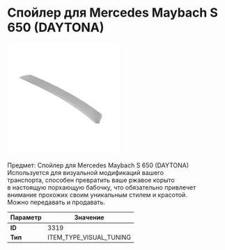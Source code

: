 # Спойлер для Mercedes Maybach S 650 (DAYTONA)

![Item Image](../img/3319.webp?raw=true)

Предмет: Спойлер для Mercedes Maybach S 650 (DAYTONA)<br>Используется для визуальной модификаций вашего<br>транспорта, способен превратить ваше ржавое корыто<br>в настоящую порхающую бабочку, что обязательно привлечет<br>внимание прохожих своим уникальным стилем и красотой.<br>Можно передавать и продавать.


| Параметр | Значение |
|----------|----------|
| **ID** | 3319 |
| **Тип** | ITEM_TYPE_VISUAL_TUNING |

